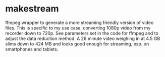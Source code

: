 # makestream
ffmpeg wrapper to generate a more streaming friendly version of video files. This is specific to my use case, converting 1080p video from my recorder down to 720p. See parameters set in the code for ffmpeg and to adjust the data reduction method. A 26 minute video weighing in at 4.5 GB slims down to 424 MB and looks good enough for streaming, esp. on smartphones and tablets.
